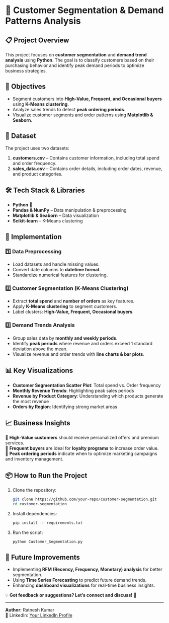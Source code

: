 # 📌 Customer Segmentation & Demand Patterns Analysis

## 📋 Project Overview
This project focuses on **customer segmentation** and **demand trend analysis** using **Python**. The goal is to classify customers based on their purchasing behavior and identify peak demand periods to optimize business strategies.

## 🎯 Objectives
- Segment customers into **High-Value, Frequent, and Occasional buyers** using **K-Means clustering**.
- Analyze sales trends to detect **peak ordering periods**.
- Visualize customer segments and order patterns using **Matplotlib & Seaborn**.

## 📂 Dataset
The project uses two datasets:
1. **customers.csv** – Contains customer information, including total spend and order frequency.
2. **sales_data.csv** – Contains order details, including order dates, revenue, and product categories.

## 🛠 Tech Stack & Libraries
- **Python** 🐍
- **Pandas & NumPy** – Data manipulation & preprocessing
- **Matplotlib & Seaborn** – Data visualization
- **Scikit-learn** – K-Means clustering

## 🚀 Implementation
### 1️⃣ Data Preprocessing
- Load datasets and handle missing values.
- Convert date columns to **datetime format**.
- Standardize numerical features for clustering.

### 2️⃣ Customer Segmentation (K-Means Clustering)
- Extract **total spend** and **number of orders** as key features.
- Apply **K-Means clustering** to segment customers.
- Label clusters: **High-Value, Frequent, Occasional buyers**.

### 3️⃣ Demand Trends Analysis
- Group sales data by **monthly and weekly periods**.
- Identify **peak periods** where revenue and orders exceed 1 standard deviation above the mean.
- Visualize revenue and order trends with **line charts & bar plots**.

## 📊 Key Visualizations
- **Customer Segmentation Scatter Plot**: Total spend vs. Order frequency
- **Monthly Revenue Trends**: Highlighting peak sales periods
- **Revenue by Product Category**: Understanding which products generate the most revenue
- **Orders by Region**: Identifying strong market areas

## 📈 Business Insights
🔹 **High-Value customers** should receive personalized offers and premium services.  
🔹 **Frequent buyers** are ideal for **loyalty programs** to increase order value.  
🔹 **Peak ordering periods** indicate when to optimize marketing campaigns and inventory management.

## 📦 How to Run the Project
1. Clone the repository:
   ```sh
   git clone https://github.com/your-repo/customer-segmentation.git
   cd customer-segmentation
   ```
2. Install dependencies:
   ```sh
   pip install -r requirements.txt
   ```
3. Run the script:
   ```sh
   python Customer_Segmentation.py
   ```

## 📌 Future Improvements
- Implementing **RFM (Recency, Frequency, Monetary) analysis** for better segmentation.
- Using **Time Series Forecasting** to predict future demand trends.
- Enhancing **dashboard visualizations** for real-time business insights.

💡 **Got feedback or suggestions? Let’s connect and discuss!** 🚀

---

**Author:** Ratnesh Kumar  
🔗 LinkedIn: [Your LinkedIn Profile](https://linkedin.com/in/yourprofile)
